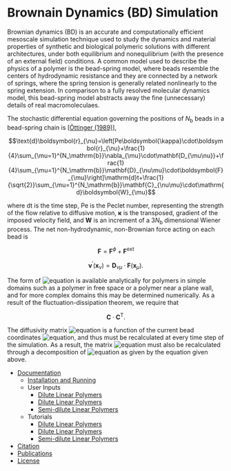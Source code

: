 Brownain Dynamics (BD) Simulation
=================================

Brownian dynamics (BD) is an accurate and computationally efficient mesoscale simulation technique used to study the dynamics and material properties of synthetic and biological polymeric solutions with different architectures, under both equilibrium and nonequilibrium (with the presence of an external field) conditions. A common model used to describe the physics of a polymer is the bead-spring model, where beads resemble the centers of hydrodynamic resistance and they are connected by a network of springs, where the spring tension is generally related nonlinearly to the spring extension. In comparison to a fully resolved molecular dynamics model, this bead-spring model abstracts away the fine (unnecessary) details of real macromoleculaes. 

The stochastic differential equation governing the positions of $N_\mathrm{b}$ beads in a bead-spring chain is [[&Ouml;ttinger (1989)]](http://www.springer.com/us/book/9783540583530),

$$\text{d}\boldsymbol{r}_{\nu}=\left[Pe\boldsymbol{\kappa}\cdot\boldsymbol{r}_{\nu}+\frac{1}{4}\sum_{\mu=1}^{N_\mathrm{b}}\nabla_{\mu}\cdot\mathbf{D_{\mu\nu}}+\frac{1}{4}\sum_{\mu=1}^{N_\mathrm{b}}\mathbf{D}_{\nu\mu}\cdot\boldsymbol{F}_{\mu}\right]\mathrm{d}t+\frac{1}{\sqrt{2}}\sum_{\mu=1}^{N_\mathrm{b}}\mathbf{C}_{\nu\mu}\cdot\mathrm{d}\boldsymbol{W}_{\mu}$$

where dt is the time step, Pe is the Peclet number, representing the strength of the flow relative to diffusive motion, $\boldsymbol{\kappa}$ is the transposed, gradient of the imposed velocity field, and $\boldsymbol{W}$ is an increment of a $3N_\mathrm{b}$ dimensional Wiener process. The net non-hydrodynamic, non-Brownian force acting on each bead is

$$\boldsymbol{F}=\boldsymbol{F}^{\phi}+\boldsymbol{F}^\mathrm{ext}$$

<!-- where $\boldsymbol{F}^{\phi}$ is all conservative forces, i.e., the net entropic spring force, the excluded volume force preventing beads from intersecting, and bending forces. $\boldsymbol{F}^{\text{ext}}$ is any external force that may be applied. The hydrodynamic interactions (HI) between beads are captured by  $\mathbf{D}_{\nu\mu}$ which relates forces acting on a bead at position $\boldsymbol{x}_\mu$ to a velocity perturbation on a bead at location $\boldsymbol{x}_\nu$, i.e.,  -->

$$\boldsymbol{v}^{\prime}(\boldsymbol{x}_\nu)=\mathbf{D}_{\nu\mu}\cdot\boldsymbol{F}(\boldsymbol{x}_\mu).$$

The form of ![equation](http://latex.codecogs.com/gif.latex?\inline&space;\mathbf{D}) is available analytically for polymers in simple domains such as a polymer in free space or a polymer near a plane wall, and for more complex domains this may be determined numerically. As a result of the fluctuation-dissipation theorem, we require that 

$$\mathbf{C}\cdot\mathbf{C}^\mathrm{T}.$$

The diffusivity matrix ![equation](http://latex.codecogs.com/gif.latex?\inline&space;\mathbf{D}) is a function of the current bead coordinates ![equation](http://latex.codecogs.com/gif.latex?\inline&space;\boldsymbol{r}), and thus must be recalculated at every time step of the simulation. As a result, the matrix ![equation](http://latex.codecogs.com/gif.latex?\inline&space;\mathbf{C}) must also be recalculated through a decomposition of ![equation](http://latex.codecogs.com/gif.latex?\inline&space;\mathbf{D}) as given by the equation given above.

* [Documentation](https://github.com/amir-saadat/BDpack/wiki/Documentation)
  + [Installation and Running](https://github.com/amir-saadat/BDpack/wiki/Installation-and-Running)
  + User Inputs
    - [Dilute Linear Polymers](https://github.com/amir-saadat/BDpack/wiki/User-Inputs-(DiluteLinear))
    - [Dilute Linear Polymers](https://github.com/amir-saadat/BDpack/wiki/User-Inputs-(DiluteComb))
    - [Semi-dilute Linear Polymers](https://github.com/amir-saadat/BDpack/wiki/User-Inputs-(SemidiluteLinear))
  + Tutorials
    - [Dilute Linear Polymers](https://github.com/amir-saadat/BDpack/wiki/Tutorials-(DiluteLinear))
    - [Dilute Linear Polymers](https://github.com/amir-saadat/BDpack/wiki/Tutorials-(DiluteComb))
    - [Semi-dilute Linear Polymers](https://github.com/amir-saadat/BDpack/wiki/Tutorials-(SemidiluteLinear))
* [Citation](https://github.com/amir-saadat/BDpack/wiki/Citation)
* [Publications](https://github.com/amir-saadat/BDpack/wiki/Publications)
* [License](https://github.com/amir-saadat/BDpack/wiki/License)
